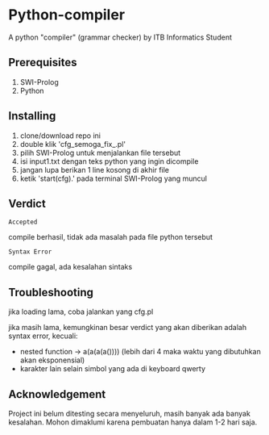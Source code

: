 # Python-compiler
A python "compiler" (grammar checker) by ITB Informatics Student

## Prerequisites
1. SWI-Prolog
2. Python

## Installing
1. clone/download repo ini
2. double klik 'cfg_semoga_fix_.pl'
3. pilih SWI-Prolog untuk menjalankan file tersebut
4. isi input1.txt dengan teks python yang ingin dicompile
5. jangan lupa berikan 1 line kosong di akhir file
6. ketik 'start(cfg).' pada terminal SWI-Prolog yang muncul

## Verdict
```
Accepted
```
compile berhasil, tidak ada masalah pada file python tersebut
```
Syntax Error
```
compile gagal, ada kesalahan sintaks

## Troubleshooting
jika loading lama, coba jalankan yang cfg.pl

jika masih lama, kemungkinan besar verdict yang akan diberikan adalah syntax error, kecuali:
- nested function -> a(a(a(a()))) (lebih dari 4 maka waktu yang dibutuhkan akan eksponensial)
- karakter lain selain simbol yang ada di keyboard qwerty

## Acknowledgement
Project ini belum ditesting secara menyeluruh, masih banyak ada banyak kesalahan. Mohon dimaklumi karena pembuatan hanya dalam 1-2 hari saja.
